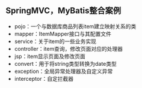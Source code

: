 ## SpringMVC，MyBatis整合案例
+ pojo：一个与数据库商品列表item建立映射关系的类
+ mapper：ItemMapper接口与其配置文件
+ service：关于item的一些业务实现
+ controller：item查询，修改页面对应的处理器
+ jsp：item显示页面及修改页面
+ convert：用于将string类型转换为date类型
+ exception：全局异常处理器及自定义异常
+ interceptor：自定拦截器